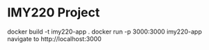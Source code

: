 # IMY220 Project
docker build -t imy220-app .
docker run -p 3000:3000 imy220-app
navigate to http://localhost:3000